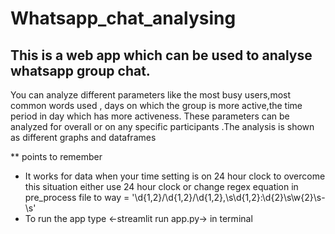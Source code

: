 # Whatsapp_chat_analysing

## This is a web app which can be used to analyse  whatsapp group chat.
You can analyze different parameters like the most busy users,most common words used , days on which the group is more active,the time period in day which has more activeness.
These parameters can be analyzed for overall or on any specific participants
.The analysis is shown as different graphs and dataframes


** points to remember

* It works for data when your time setting is on 24 hour clock to overcome this situation either use 24 hour clock or change regex equation in pre_process file
  to way = '\d{1,2}/\d{1,2}/\d{1,2},\s\d{1,2}:\d{2}\s\w{2}\s-\s'
* To run the app type <-streamlit run app.py-> in terminal